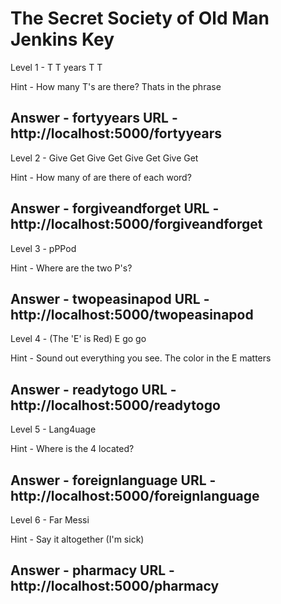 # The Secret Society of Old Man Jenkins Key

Level 1 - 
T
T  years
T
T

Hint - How many T's are there? Thats in the phrase

Answer - fortyyears
URL - http://localhost:5000/fortyyears
--------------------------------------------------------
Level 2 - 
Give  Get
Give  Get
Give  Get
Give  Get

Hint - How many of are there of each word?

Answer - forgiveandforget
URL - http://localhost:5000/forgiveandforget
--------------------------------------------------------
Level 3 - 
pPPod

Hint - Where are the two P's?

Answer - twopeasinapod
URL - http://localhost:5000/twopeasinapod
--------------------------------------------------------
Level 4 - 
(The 'E' is Red)  E go go

Hint - Sound out everything you see. The color in the E matters

Answer - readytogo
URL - http://localhost:5000/readytogo
--------------------------------------------------------
Level 5 - 
Lang4uage

Hint - Where is the 4 located?

Answer - foreignlanguage
URL - http://localhost:5000/foreignlanguage
--------------------------------------------------------
Level 6 -
Far Messi

Hint - Say it altogether (I'm sick)

Answer - pharmacy
URL - http://localhost:5000/pharmacy
--------------------------------------------------------
